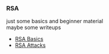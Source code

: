 ### RSA
just some basics and beginner material  
maybe some writeups  
- [RSA Basics](RSA_Basics.md)
- [RSA Attacks](RSA_Attacks.md)